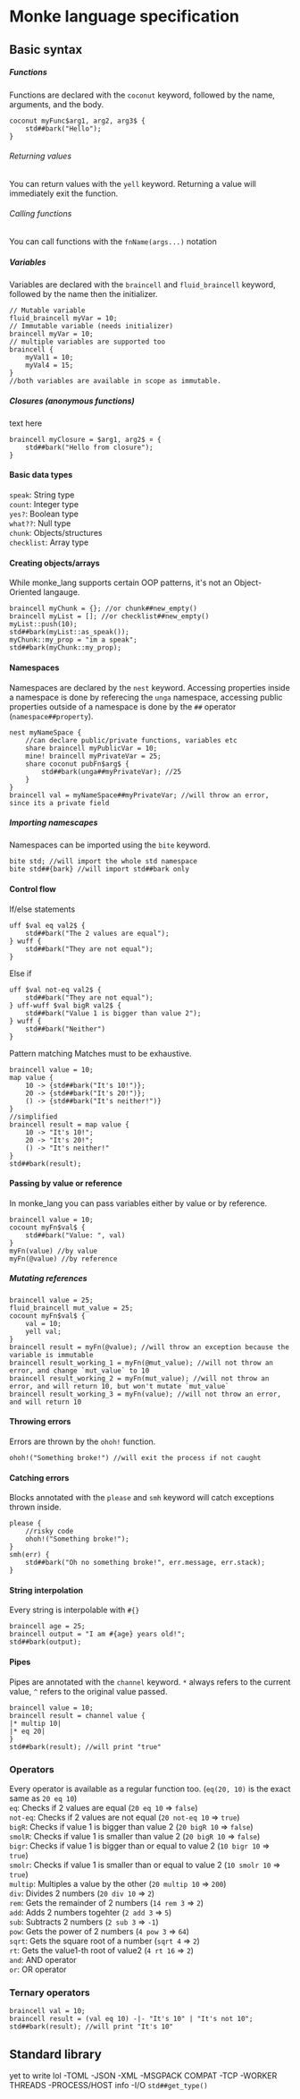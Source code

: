 # Monke language specification
## Basic syntax
##### Functions
Functions are declared with the `coconut` keyword, followed by the name, arguments, and the body.
```
coconut myFunc$arg1, arg2, arg3$ {
    std##bark("Hello");
}
```
###### Returning values
You can return values with the `yell` keyword. Returning a value will immediately exit the function.
###### Calling functions
You can call functions with the `fnName(args...)` notation

##### Variables
Variables are declared with the `braincell` and `fluid_braincell` keyword, followed by the name then the initializer.
```
// Mutable variable
fluid_braincell myVar = 10;
// Immutable variable (needs initializer)
braincell myVar = 10; 
// multiple variables are supported too
braincell {
    myVal1 = 10;
    myVal4 = 15;
}
//both variables are available in scope as immutable.
```

##### Closures (anonymous functions)
text here
```
braincell myClosure = $arg1, arg2$ ¤ {
    std##bark("Hello from closure");
}
```

#### Basic data types
`speak`: String type <br>
`count`: Integer type <br>
`yes?`: Boolean type <br>
`what??`: Null type <br>
`chunk`: Objects/structures <br>
`checklist`: Array type <br>

#### Creating objects/arrays
While monke_lang supports certain OOP patterns, it's not an Object-Oriented langauge.
```
braincell myChunk = {}; //or chunk##new_empty()
braincell myList = []; //or checklist##new_empty()
myList::push(10);
std##bark(myList::as_speak());
myChunk::my_prop = "im a speak";
std##bark(myChunk::my_prop);
```

#### Namespaces
Namespaces are declared by the `nest` keyword. Accessing properties inside a namespace is done by referecing the `unga` namespace, accessing public properties outside of a namespace is done by the `##` operator (`namespace##property`).
```
nest myNameSpace {
    //can declare public/private functions, variables etc
    share braincell myPublicVar = 10;
    mine! braincell myPrivateVar = 25;
    share coconut pubFn$arg$ {
        std##bark(unga##myPrivateVar); //25
    }
}
braincell val = myNameSpace##myPrivateVar; //will throw an error, since its a private field
```
##### Importing namescapes
Namespaces can be imported using the `bite` keyword.
```
bite std; //will import the whole std namespace
bite std##{bark} //will import std##bark only
```

#### Control flow
If/else statements
```
uff $val eq val2$ {
    std##bark("The 2 values are equal");
} wuff {
    std##bark("They are not equal");
}
```
Else if
```
uff $val not-eq val2$ {
    std##bark("They are not equal");
} uff-wuff $val bigR val2$ {
    std##bark("Value 1 is bigger than value 2");
} wuff {
    std##bark("Neither")
}
```
Pattern matching
Matches must to be exhaustive.
```
braincell value = 10;
map value {
    10 -> {std##bark("It's 10!")};
    20 -> {std##bark("It's 20!")};
    () -> {std##bark("It's neither!")}
}
//simplified
braincell result = map value {
    10 -> "It's 10!";
    20 -> "It's 20!";
    () -> "It's neither!"
}
std##bark(result);
```
#### Passing by value or reference
In monke_lang you can pass variables either by value or by reference.
```
braincell value = 10;
cocount myFn$val$ {
    std##bark("Value: ", val)
}
myFn(value) //by value
myFn(@value) //by reference
```
##### Mutating references
```
braincell value = 25;
fluid_braincell mut_value = 25;
cocount myFn$val$ {
    val = 10;
    yell val;
}
braincell result = myFn(@value); //will throw an exception because the variable is immutable
braincell result_working_1 = myFn(@mut_value); //will not throw an error, and change `mut_value` to 10
braincell result_working_2 = myFn(mut_value); //will not throw an error, and will return 10, but won't mutate `mut_value`
braincell result_working_3 = myFn(value); //will not throw an error, and will return 10
```

#### Throwing errors
Errors are thrown by the `ohoh!` function.
```
ohoh!("Something broke!") //will exit the process if not caught
```
#### Catching errors
Blocks annotated with the `please` and `smh` keyword will catch exceptions thrown inside.
```
please {
    //risky code
    ohoh!("Something broke!");
}
smh(err) {
    std##bark("Oh no something broke!", err.message, err.stack);
}
```
#### String interpolation
Every string is interpolable with `#{}`
```
braincell age = 25;
braincell output = "I am #{age} years old!";
std##bark(output);
``` 
#### Pipes
Pipes are annotated with the `channel` keyword. `*` always refers to the current value, `^` refers to the original value passed.
```
braincell value = 10;
braincell result = channel value {
|* multip 10|
|* eq 20|
}
std##bark(result); //will print "true"
```
### Operators
Every operator is available as a regular function too. (`eq(20, 10)` is the exact same as `20 eq 10`) <br>
`eq`: Checks if 2 values are equal (`20 eq 10` => `false`) <br>
`not-eq`: Checks if 2 values are not equal (`20 not-eq 10` => `true`) <br>
`bigR`: Checks if value 1 is bigger than value 2 (`20 bigR 10` => `false`) <br>
`smolR`: Checks if value 1 is smaller than value 2 (`20 bigR 10` => `false`) <br>
`bigr`: Checks if value 1 is bigger than or equal to value 2 (`10 bigr 10` => `true`) <br>
`smolr`: Checks if value 1 is smaller than or equal to value 2 (`10 smolr 10` => `true`) <br>
`multip`: Multiples a value by the other (`20 multip 10` => `200`) <br>
`div`: Divides 2 numbers (`20 div 10` => `2`) <br>
`rem`: Gets the remainder of 2 numbers (`14 rem 3` => `2`) <br>
`add`: Adds 2 numbers togehter (`2 add 3` => `5`) <br>
`sub`: Subtracts 2 numbers (`2 sub 3` => `-1`) <br>
`pow`: Gets the power of 2 numbers (`4 pow 3` => `64`) <br>
`sqrt`: Gets the square root of a number (`sqrt 4` => `2`) <br>
`rt`: Gets the value1-th root of value2 (`4 rt 16` => `2`) <br>
`and`: AND operator <br>
`or`: OR operator <br>

### Ternary operators
```
braincell val = 10;
braincell result = (val eq 10) -|- "It's 10" | "It's not 10";
std##bark(result); //will print "It's 10"
```



## Standard library
yet to write lol
-TOML
-JSON
-XML
-MSGPACK COMPAT
-TCP
-WORKER THREADS
-PROCESS/HOST info
-I/O
`std##get_type()`